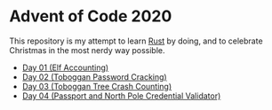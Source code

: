 # Advent of Code 2020

This repository is my attempt to learn [Rust](https://rust-lang.org) by doing, 
and to celebrate Christmas in the most nerdy way possible.

- [Day 01 (Elf Accounting)](src/day01.rs)
- [Day 02 (Toboggan Password Cracking)](src/day02.rs)
- [Day 03 (Toboggan Tree Crash Counting)](src/day03.rs)
- [Day 04 (Passport and North Pole Credential Validator)](src/day04.rs)